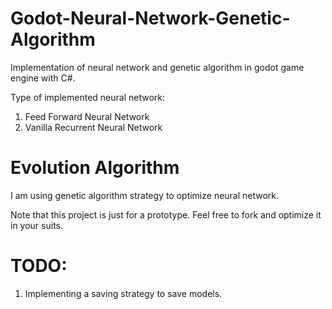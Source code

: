 # Godot-Neural-Network-Genetic-Algorithm
Implementation of neural network and genetic algorithm in godot game engine with C#.

Type of implemented neural network:
1. Feed Forward Neural Network
2. Vanilla Recurrent Neural Network

# Evolution Algorithm
I am using genetic algorithm strategy to optimize neural network.

Note that this project is just for a prototype.
Feel free to fork and optimize it in your suits.

# TODO:
1. Implementing a saving strategy to save models.
